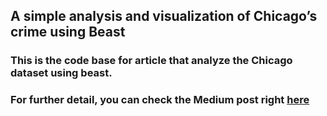 ## A simple analysis and visualization of Chicago’s crime using Beast

### This is the code base for article that analyze the Chicago dataset using beast.

### For further detail, you can check the Medium post right [here](https://bchen158.medium.com/a-simple-analysis-and-visualization-of-chicagos-crime-using-671bd3f5df85)
